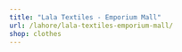```yaml
---
title: "Lala Textiles - Emporium Mall"
url: /lahore/lala-textiles-emporium-mall/
shop: clothes
---
```

